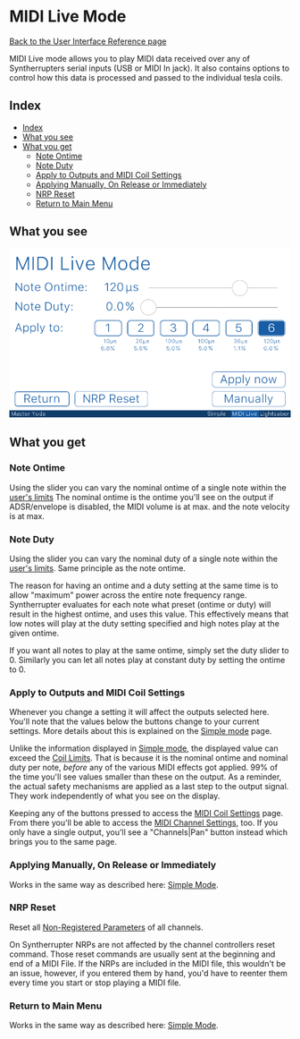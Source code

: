 # MIDI Live Mode

[Back to the User Interface Reference page](README.md#readme)

MIDI Live mode allows you to play MIDI data received over any of Syntherrupters serial inputs (USB or MIDI In jack). It also contains options to control how this data is processed and passed to the individual tesla coils. 

## Index
* [Index](#index)
* [What you see](#what-you-see)
* [What you get](#what-you-get)
	* [Note Ontime](#note-ontime)
	* [Note Duty](#note-duty)
	* [Apply to Outputs and MIDI Coil Settings](#apply-to-outputs-and-midi-coil-settings)
	* [Applying Manually, On Release or Immediately](#applying-manually-on-release-or-immediately)
	* [NRP Reset](#nrp-reset)
	* [Return to Main Menu](#return-to-main-menu)

## What you see

![MIDI Live Mode](/Documentation/Pictures/UI/MIDI%20Live.png)

## What you get

### Note Ontime

Using the slider you can vary the nominal ontime of a single note within the [user's limits](Users.md#readme) The nominal ontime is the ontime you'll see on the output if ADSR/envelope is disabled, the MIDI volume is at max. and the note velocity is at max. 

### Note Duty

Using the slider you can vary the nominal duty of a single note within the [user's limits](Users.md#readme). Same principle as the note ontime. 

The reason for having an ontime and a duty setting at the same time is to allow "maximum" power across the entire note frequency range. Syntherrupter evaluates for each note what preset (ontime or duty) will result in the highest ontime, and uses this value. This effectively means that low notes will play at the duty setting specified and high notes play at the given ontime. 

If you want all notes to play at the same ontime, simply set the duty slider to 0. Similarly you can let all notes play at constant duty by setting the ontime to 0.

### Apply to Outputs and MIDI Coil Settings

Whenever you change a setting it will affect the outputs selected here. You'll note that the values below the buttons change to your current settings. More details about this is explained on the [Simple mode](Simple.md#apply-to-outputs) page. 

Unlike the information displayed in [Simple mode](Simple.md#apply-to-outputs), the displayed value can exceed the [Coil Limits](Coil%20Limits.md#readme). That is because it is the nominal ontime and nominal duty per note, *before* any of the various MIDI effects got applied. 99% of the time you'll see values smaller than these on the output. As a reminder, the actual safety mechanisms are applied as a last step to the output signal. They work independently of what you see on the display.

Keeping any of the buttons pressed to access the [MIDI Coil Settings](Coil%20Settings.md#readme) page. From there you'll be able to access the [MIDI Channel Settings](Channel%20Settings.md#readme), too. If you only have a single output, you'll see a "Channels|Pan" button instead which brings you to the same page.

### Applying Manually, On Release or Immediately

Works in the same way as described here: [Simple Mode](Simple.md#applying-manually-on-release-or-immediately).

### NRP Reset

Reset all [Non-Registered Parameters](/Documentation/Wiki/Custom%20MIDI%20Commands.md#non-registered-parameters-nrp) of all channels. 

On Syntherrupter NRPs are not affected by the channel controllers reset command. Those reset commands are usually sent at the beginning and end of a MIDI File. If the NRPs are included in the MIDI file, this wouldn't be an issue, however, if you entered them by hand, you'd have to reenter them every time you start or stop playing a MIDI file. 

### Return to Main Menu

Works in the same way as described here: [Simple Mode](Simple.md#return-to-main-menu).
